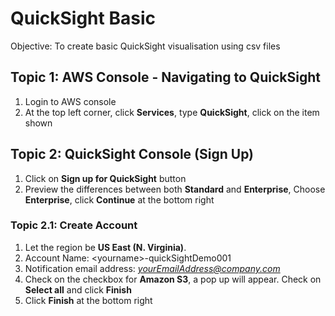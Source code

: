 # QuickSight Basic
Objective: To create basic QuickSight visualisation using csv files

## Topic 1: AWS Console - Navigating to QuickSight
1. Login to AWS console
1. At the top left corner, click **Services**, type **QuickSight**, click on the item shown

## Topic 2: QuickSight Console (Sign Up)
1. Click on **Sign up for QuickSight** button
1. Preview the differences between both **Standard** and **Enterprise**, Choose **Enterprise**, click **Continue** at the bottom right

### Topic 2.1: Create Account
1. Let the region be **US East (N. Virginia)**.
1. Account Name: \<yourname\>-quickSightDemo001
1. Notification email address: *yourEmailAddress@company.com*
1. Check on the checkbox for **Amazon S3**, a pop up will appear. Check on **Select all** and click **Finish**
1. Click **Finish** at the bottom right
